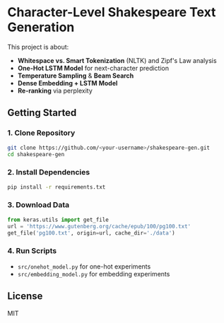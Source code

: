 # Character-Level Shakespeare Text Generation

This project is about:

- **Whitespace vs. Smart Tokenization** (NLTK) and Zipf's Law analysis  
- **One-Hot LSTM Model** for next-character prediction  
- **Temperature Sampling** & **Beam Search**  
- **Dense Embedding + LSTM Model**  
- **Re-ranking** via perplexity  

## Getting Started

### 1. Clone Repository
```bash
git clone https://github.com/<your-username>/shakespeare-gen.git
cd shakespeare-gen
```

### 2. Install Dependencies
```bash
pip install -r requirements.txt
```

### 3. Download Data
```python
from keras.utils import get_file
url = 'https://www.gutenberg.org/cache/epub/100/pg100.txt'
get_file('pg100.txt', origin=url, cache_dir='./data')
```

### 4. Run Scripts
- `src/onehot_model.py` for one-hot experiments  
- `src/embedding_model.py` for embedding experiments  

## License
MIT
